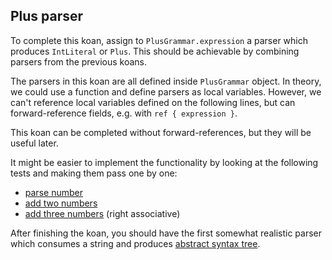 ## Plus parser

To complete this koan, assign to `PlusGrammar.expression` a parser which produces `IntLiteral` or `Plus`.
This should be achievable by combining parsers from the previous koans.

The parsers in this koan are all defined inside `PlusGrammar` object.
In theory, we could use a function and define parsers as local variables.
However, we can't reference local variables defined on the following lines,
but can forward-reference fields, e.g. with `ref { expression }`.

This koan can be completed without forward-references, but they will be useful later.

It might be easier to implement the functionality by looking at the following tests and making them pass one by one:
 - <a href="psi_element://Task6Tests#1 - parse number">parse number</a>
 - <a href="psi_element://Task6Tests#2 - add two numbers">add two numbers</a>
 - <a href="psi_element://Task6Tests#3 - add three numbers">add three numbers</a> (right associative)

After finishing the koan, you should have the first somewhat realistic parser
which consumes a string and produces [abstract syntax tree](https://en.wikipedia.org/wiki/Abstract_syntax_tree).
